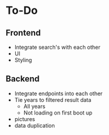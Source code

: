 # To-Do

## Frontend

- Integrate search's with each other
- UI
- Styling

## Backend 

- Integrate endpoints into each other
- Tie years to filtered result data
    - All years
    - Not loading on first boot up
- pictures
- data duplication

